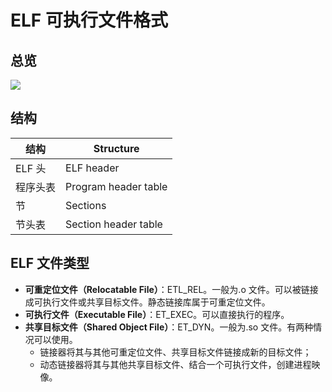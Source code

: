 # ELF 可执行文件格式

## 总览

![](https://chuquan-public-r-001.oss-cn-shanghai.aliyuncs.com/sketch-images/elf-file-format.png?x-oss-process=image/resize,w_600)

## 结构

| 结构     | Structure            |
| -------- | -------------------- |
| ELF 头   | ELF header           |
| 程序头表 | Program header table |
| 节       | Sections             |
| 节头表   | Section header table |

## ELF 文件类型

- **可重定位文件（Relocatable File）**：ETL_REL。一般为.o 文件。可以被链接成可执行文件或共享目标文件。静态链接库属于可重定位文件。
- **可执行文件（Executable File）**：ET_EXEC。可以直接执行的程序。
- **共享目标文件（Shared Object File）**：ET_DYN。一般为.so 文件。有两种情况可以使用。
  - 链接器将其与其他可重定位文件、共享目标文件链接成新的目标文件；
  - 动态链接器将其与其他共享目标文件、结合一个可执行文件，创建进程映像。
